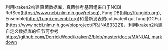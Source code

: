 利用kraken2构建真菌数据库，真菌参考基因组来自于NCBI RefSeq(<https://www.ncbi.nlm.nih.gov/refseq>), FungiDB(<http://fungidb.org>), Ensemble(<http://fungi.ensembl.org>)和最新发表的cultivated gut fungi(GCFs) (<https://www.ncbi.nlm.nih.gov/bioproject/PRJNA833221>)，利用kraken2构建自定义数据库的细节可参考<https://github.com/DerrickWood/kraken2/blob/master/docs/MANUAL.markdown>
